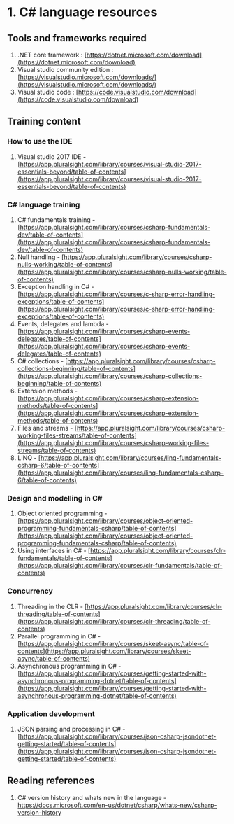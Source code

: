 # 1. C# language resources

## Tools and frameworks required
1. .NET core framework : [https://dotnet.microsoft.com/download](https://dotnet.microsoft.com/download)
2. Visual studio community edition : [https://visualstudio.microsoft.com/downloads/](https://visualstudio.microsoft.com/downloads/)
3. Visual studio code : [https://code.visualstudio.com/download](https://code.visualstudio.com/download)

## Training content
### How to use the IDE
1. Visual studio 2017 IDE - [https://app.pluralsight.com/library/courses/visual-studio-2017-essentials-beyond/table-of-contents](https://app.pluralsight.com/library/courses/visual-studio-2017-essentials-beyond/table-of-contents)

### C# language training
1. C# fundamentals training - [https://app.pluralsight.com/library/courses/csharp-fundamentals-dev/table-of-contents](https://app.pluralsight.com/library/courses/csharp-fundamentals-dev/table-of-contents)
2. Null handling - [https://app.pluralsight.com/library/courses/csharp-nulls-working/table-of-contents](https://app.pluralsight.com/library/courses/csharp-nulls-working/table-of-contents)
3. Exception handling in C# - [https://app.pluralsight.com/library/courses/c-sharp-error-handling-exceptions/table-of-contents](https://app.pluralsight.com/library/courses/c-sharp-error-handling-exceptions/table-of-contents)
4. Events, delegates and lambda - [https://app.pluralsight.com/library/courses/csharp-events-delegates/table-of-contents](https://app.pluralsight.com/library/courses/csharp-events-delegates/table-of-contents)
5. C# collections - [https://app.pluralsight.com/library/courses/csharp-collections-beginning/table-of-contents](https://app.pluralsight.com/library/courses/csharp-collections-beginning/table-of-contents)
6. Extension methods - [https://app.pluralsight.com/library/courses/csharp-extension-methods/table-of-contents](https://app.pluralsight.com/library/courses/csharp-extension-methods/table-of-contents)
7. Files and streams - [https://app.pluralsight.com/library/courses/csharp-working-files-streams/table-of-contents](https://app.pluralsight.com/library/courses/csharp-working-files-streams/table-of-contents)
8. LINQ - [https://app.pluralsight.com/library/courses/linq-fundamentals-csharp-6/table-of-contents](https://app.pluralsight.com/library/courses/linq-fundamentals-csharp-6/table-of-contents)

### Design and modelling in C#
1. Object oriented programming - [https://app.pluralsight.com/library/courses/object-oriented-programming-fundamentals-csharp/table-of-contents](https://app.pluralsight.com/library/courses/object-oriented-programming-fundamentals-csharp/table-of-contents)
2. Using interfaces in C# - [https://app.pluralsight.com/library/courses/clr-fundamentals/table-of-contents](https://app.pluralsight.com/library/courses/clr-fundamentals/table-of-contents)


### Concurrency
1. Threading in the CLR - [https://app.pluralsight.com/library/courses/clr-threading/table-of-contents](https://app.pluralsight.com/library/courses/clr-threading/table-of-contents)
2. Parallel programming in C# - [https://app.pluralsight.com/library/courses/skeet-async/table-of-contents](https://app.pluralsight.com/library/courses/skeet-async/table-of-contents)
3. Asynchronous programming in C# - [https://app.pluralsight.com/library/courses/getting-started-with-asynchronous-programming-dotnet/table-of-contents](https://app.pluralsight.com/library/courses/getting-started-with-asynchronous-programming-dotnet/table-of-contents)

### Application development
 1. JSON parsing and processing in C# - [https://app.pluralsight.com/library/courses/json-csharp-jsondotnet-getting-started/table-of-contents](https://app.pluralsight.com/library/courses/json-csharp-jsondotnet-getting-started/table-of-contents)


## Reading references
1. C# version history and whats new in the language -  https://docs.microsoft.com/en-us/dotnet/csharp/whats-new/csharp-version-history
